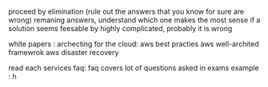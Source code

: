 proceed by elimination  (rule out the answers that you know for sure are wrong)
remaning answers, understand which one makes the  most sense
if a solution seems feesable by highly complicated, probably it is wrong

white papers :
    archecting for the cloud: aws best practies
    aws well-archited framewrok
    aws disaster recovery

read each services faq:
    faq covers lot of questions asked in exams
    example : h

